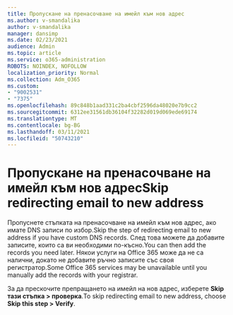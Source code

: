 ```yaml
---
title: Пропускане на пренасочване на имейл към нов адрес
ms.author: v-smandalika
author: v-smandalika
manager: dansimp
ms.date: 02/23/2021
audience: Admin
ms.topic: article
ms.service: o365-administration
ROBOTS: NOINDEX, NOFOLLOW
localization_priority: Normal
ms.collection: Adm_O365
ms.custom:
- "9002531"
- "7375"
ms.openlocfilehash: 89c848b1aad331c2ba4cbf2596da48020e7b9cc2
ms.sourcegitcommit: 6312ee31561db36104f32282d019d069ede69174
ms.translationtype: MT
ms.contentlocale: bg-BG
ms.lasthandoff: 03/11/2021
ms.locfileid: "50743210"
---
```

# <a name="skip-redirecting-email-to-new-address"></a><span data-ttu-id="e4d60-102">Пропускане на пренасочване на имейл към нов адрес</span><span class="sxs-lookup"><span data-stu-id="e4d60-102">Skip redirecting email to new address</span></span>

<span data-ttu-id="e4d60-103">Пропуснете стъпката на пренасочване на имейл към нов адрес, ако имате DNS записи по избор.</span><span class="sxs-lookup"><span data-stu-id="e4d60-103">Skip the step of redirecting email to new address if you have custom DNS records.</span></span> <span data-ttu-id="e4d60-104">След това можете да добавите записите, които са ви необходими по-късно.</span><span class="sxs-lookup"><span data-stu-id="e4d60-104">You can then add the records you need later.</span></span> <span data-ttu-id="e4d60-105">Някои услуги на Office 365 може да не са налични, докато не добавите ръчно записите със своя регистратор.</span><span class="sxs-lookup"><span data-stu-id="e4d60-105">Some Office 365 services may be unavailable until you manually add the records with your registrar.</span></span>

<span data-ttu-id="e4d60-106">За да прескочите препращането на имейл на нов адрес, изберете **Skip тази стъпка > проверка**.</span><span class="sxs-lookup"><span data-stu-id="e4d60-106">To skip redirecting email to new address, choose **Skip this step > Verify**.</span></span>